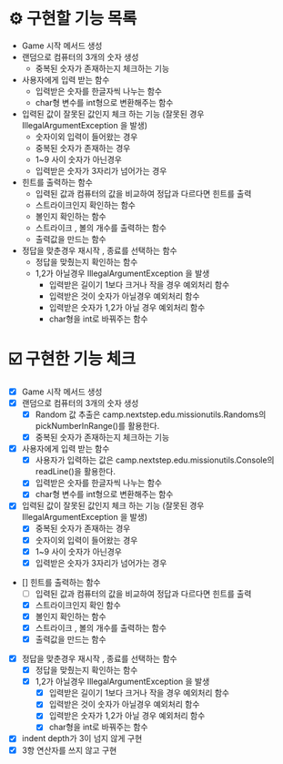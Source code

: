 # ⚙️ 구현할 기능 목록
- Game 시작 메서드 생성
- 랜덤으로 컴퓨터의 3개의 숫자 생성
  - 중복된 숫자가 존재하는지 체크하는 기능
- 사용자에게 입력 받는 함수
  - 입력받은 숫자를 한글자씩 나누는 함수
  - char형 변수를 int형으로 변환해주는 함수
- 입력된 값이 잘못된 값인지 체크 하는 기능 (잘못된 경우 IllegalArgumentException 을 발생)
  - 숫자이외 입력이 들어왔는 경우
  - 중복된 숫자가 존재하는 경우
  - 1~9 사이 숫자가 아닌경우
  - 입력받은 숫자가 3자리가 넘어가는 경우
- 힌트를 출력하는 함수
  - 입력된 값과 컴퓨터의 값을 비교하여 정답과 다르다면 힌트를 출력
  - 스트라이크인지 확인하는 함수
  - 볼인지 확인하는 함수
  - 스트라이크 , 볼의 개수를 출력하는 함수
  - 출력값을 만드는 함수
- 정답을 맞춘경우 재시작 , 종료를 선택하는 함수
  - 정답을 맞췄는지 확인하는 함수 
  - 1,2가 아닐경우 IllegalArgumentException 을 발생
    - 입력받은 길이기 1보다 크거나 작을 경우 예외처리 함수
    - 입력받은 것이 숫자가 아닐경우 예외처리 함수
    - 입력받은 숫자가 1,2가 아닐 경우 예외처리 함수
    - char형을 int로 바꿔주는 함수

# ☑️ 구현한 기능 체크
* [X] Game 시작 메서드 생성
* [X] 랜덤으로 컴퓨터의 3개의 숫자 생성
  * [X] Random 값 추출은 camp.nextstep.edu.missionutils.Randoms의 pickNumberInRange()를 활용한다.
  * [X] 중복된 숫자가 존재하는지 체크하는 기능
* [X] 사용자에게 입력 받는 함수
  * [X] 사용자가 입력하는 값은 camp.nextstep.edu.missionutils.Console의 readLine()을 활용한다.
  * [X] 입력받은 숫자를 한글자씩 나누는 함수
  * [X] char형 변수를 int형으로 변환해주는 함수
* [X] 입력된 값이 잘못된 값인지 체크 하는 기능 (잘못된 경우 IllegalArgumentException 을 발생)
  * [X] 중복된 숫자가 존재하는 경우
  * [X] 숫자이외 입력이 들어왔는 경우
  * [X] 1~9 사이 숫자가 아닌경우
  * [X] 입력받은 숫자가 3자리가 넘어가는 경우
* [] 힌트를 출력하는 함수
  * [ ] 입력된 값과 컴퓨터의 값을 비교하여 정답과 다르다면 힌트를 출력
  * [X] 스트라이크인지 확인 함수
  * [X] 볼인지 확인하는 함수
  * [X] 스트라이크 , 볼의 개수를 출력하는 함수
  * [X] 출력값을 만드는 함수
* [X] 정답을 맞춘경우 재시작 , 종료를 선택하는 함수
  * [X] 정답을 맞췄는지 확인하는 함수
  * [X] 1,2가 아닐경우 IllegalArgumentException 을 발생
    * [X] 입력받은 길이기 1보다 크거나 작을 경우 예외처리 함수
    * [X] 입력받은 것이 숫자가 아닐경우 예외처리 함수
    * [X] 입력받은 숫자가 1,2가 아닐 경우 예외처리 함수
    * [X] char형을 int로 바꿔주는 함수
* [X] indent depth가 3이 넘지 않게 구현
* [X] 3항 연산자를 쓰지 않고 구현